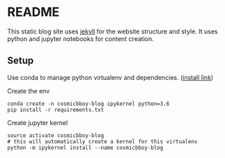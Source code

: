 # README

This static blog site uses [jekyll](https://jekyllrb.com/) for the website
structure and style. It uses python and jupyter notebooks for content creation.

## Setup

Use conda to manage python virtualenv and dependencies. ([install link](https://conda.io/docs/user-guide/install/macos.html#install-macos-silent))

Create the env

```
conda create -n cosmicbboy-blog ipykernel python=3.6
pip install -r requirements.txt
```

Create jupyter kernel

```
source activate cosmicbboy-blog
# this will automatically create a kernel for this virtualenv
python -m ipykernel install --name cosmicbboy-blog
```
